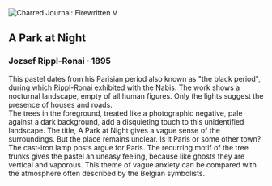 <div class="artwork-of-the-day">
  <div class="container">
    <div class="img-wrapper">
      <img
        src="https://uploads3.wikiart.org/images/j-zsef-rippl-r-nai/a-park-at-night-1895(1).jpg"
        alt="Charred Journal: Firewritten V" />
    </div>
    <div class="artwork-detail">
      <div class="artwork-origin"> 
        <h2 class="artwork-name">A Park at Night</h2>
        <h3 class="artist">
          Jozsef Rippl-Ronai
                    ·  1895
        </h3>
      </div>
      <p class="description">
        <span class="artwork-description-text ng-binding" ng-bind-html="viewModel.ArtworkOfTheDay.Description | unsafe">This pastel dates from his Parisian period also known as "the black period", during which Rippl-Ronai exhibited with the Nabis. The work shows a nocturnal landscape, empty of all human figures. Only the lights suggest the presence of houses and roads.
<br>The trees in the foreground, treated like a photographic negative, pale against a dark background, add a disquieting touch to this unidentified landscape. The title, A Park at Night gives a vague sense of the surroundings. But the place remains unclear. Is it Paris or some other town? The cast-iron lamp posts argue for Paris. The recurring motif of the tree trunks gives the pastel an uneasy feeling, because like ghosts they are vertical and vaporous. This theme of vague anxiety can be compared with the atmosphere often described by the Belgian symbolists.</span>
                        <div class="text-shadow-container" ng-show="showShadow" style=""></div>
      </p>
    </div>
  </div>

</div>
